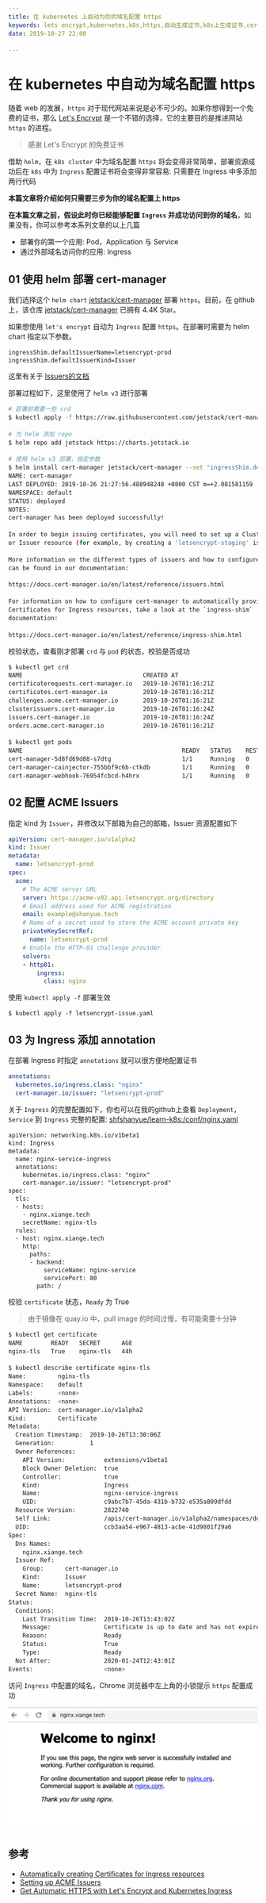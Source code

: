 ```yaml
---
title: 在 kubernetes 上自动为你的域名配置 https
keywords: lets encrypt,kubernetes,k8s,https,自动生成证书,k8s上生成证书,cert-manager
date: 2019-10-27 22:00

---
```


# 在 kubernetes 中自动为域名配置 https

随着 web 的发展，`https` 对于现代网站来说是必不可少的。如果你想得到一个免费的证书，那么 [Let's Encrypt](https://letsencrypt.org/) 是一个不错的选择，它的主要目的是推进网站 `https` 的进程。

> 感谢 Let's Encrypt 的免费证书

借助 `helm`，在 `k8s cluster` 中为域名配置 `https` 将会变得非常简单，部署资源成功后在 `k8s` 中为 `Ingress` 配置证书将会变得非常容易: 只需要在 Ingress 中多添加两行代码

**本篇文章将介绍如何只需要三步为你的域名配置上 https**

**在本篇文章之前，假设此时你已经能够配置 `Ingress` 并成功访问到你的域名**，如果没有，你可以参考本系列文章的以上几篇

+ 部署你的第一个应用: Pod，Application 与 Service
+ 通过外部域名访问你的应用: Ingress

<!--more-->

## 01 使用 helm 部署 cert-manager

我们选择这个 `helm chart` [jetstack/cert-manager](https://hub.helm.sh/charts/jetstack/cert-manager) 部署 `https`。目前，在 github 上，该仓库 [jetstack/cert-manager](https://github.com/jetstack/cert-manager) 已拥有 4.4K Star。

如果想使用 `let's encrypt` 自动为 `Ingress` 配置 `https`。在部署时需要为 helm chart 指定以下参数。

``` shell
ingressShim.defaultIssuerName=letsencrypt-prod
ingressShim.defaultIssuerKind=Issuer
```

这里有关于 [Issuers的文档](https://docs.cert-manager.io/en/latest/reference/issuers.html)

部署过程如下，这里使用了 `helm v3` 进行部署

``` bash
# 部署前需要一些 crd
$ kubectl apply -f https://raw.githubusercontent.com/jetstack/cert-manager/release-0.11/deploy/manifests/00-crds.yaml

# 为 helm 添加 repo
$ helm repo add jetstack https://charts.jetstack.io

# 使用 helm v3 部署，指定参数
$ helm install cert-manager jetstack/cert-manager --set "ingressShim.defaultIssuerName=letsencrypt-prod,ingressShim.defaultIssuerKind=Issuer"
NAME: cert-manager
LAST DEPLOYED: 2019-10-26 21:27:56.488948248 +0800 CST m=+2.081581159
NAMESPACE: default
STATUS: deployed
NOTES:
cert-manager has been deployed successfully!

In order to begin issuing certificates, you will need to set up a ClusterIssuer
or Issuer resource (for example, by creating a 'letsencrypt-staging' issuer).

More information on the different types of issuers and how to configure them
can be found in our documentation:

https://docs.cert-manager.io/en/latest/reference/issuers.html

For information on how to configure cert-manager to automatically provision
Certificates for Ingress resources, take a look at the `ingress-shim`
documentation:

https://docs.cert-manager.io/en/latest/reference/ingress-shim.html
```

校验状态，查看刚才部署 `crd` 与 `pod` 的状态，校验是否成功

``` bash
$ kubectl get crd
NAME                                  CREATED AT
certificaterequests.cert-manager.io   2019-10-26T01:16:21Z
certificates.cert-manager.io          2019-10-26T01:16:21Z
challenges.acme.cert-manager.io       2019-10-26T01:16:21Z
clusterissuers.cert-manager.io        2019-10-26T01:16:24Z
issuers.cert-manager.io               2019-10-26T01:16:24Z
orders.acme.cert-manager.io           2019-10-26T01:16:21Z

$ kubectl get pods
NAME                                             READY   STATUS    RESTARTS   AGE
cert-manager-5d8fd69d88-s7dtg                    1/1     Running   0          57s
cert-manager-cainjector-755bbf9c6b-ctkdb         1/1     Running   0          57s
cert-manager-webhook-76954fcbcd-h4hrx            1/1     Running   0          57s
```

## 02 配置 ACME Issuers

指定 kind 为 `Issuer`，并修改以下邮箱为自己的邮箱，Issuer 资源配置如下

``` yaml
apiVersion: cert-manager.io/v1alpha2
kind: Issuer
metadata:
  name: letsencrypt-prod
spec:
  acme:
    # The ACME server URL
    server: https://acme-v02.api.letsencrypt.org/directory
    # Email address used for ACME registration
    email: example@shanyue.tech
    # Name of a secret used to store the ACME account private key
    privateKeySecretRef:
      name: letsencrypt-prod
    # Enable the HTTP-01 challenge provider
    solvers:
    - http01:
        ingress:
          class: nginx
```

使用 `kubectl apply -f` 部署生效

``` shell
$ kubectl apply -f letsencrypt-issue.yaml
```

## 03 为 Ingress 添加 annotation

在部署 Ingress 时指定 `annotations` 就可以很方便地配置证书

``` yaml
annotations:
  kubernetes.io/ingress.class: "nginx"
  cert-manager.io/issuer: "letsencrypt-prod"
```

关于 `Ingress` 的完整配置如下，你也可以在我的github上查看 `Deployment`，`Service` 到 `Ingress` 完整的配置: [shfshanyue/learn-k8s:/conf/nginx.yaml](https://github.com/shfshanyue/learn-k8s/blob/master/conf/nginx.yaml)

``` yaml{6,7}
apiVersion: networking.k8s.io/v1beta1
kind: Ingress
metadata:
  name: nginx-service-ingress
  annotations:
    kubernetes.io/ingress.class: "nginx"
    cert-manager.io/issuer: "letsencrypt-prod"
spec:
  tls:
  - hosts:
    - nginx.xiange.tech
    secretName: nginx-tls
  rules:
  - host: nginx.xiange.tech
    http:
      paths:
      - backend:
          serviceName: nginx-service
          servicePort: 80
        path: /
```

校验 `certificate` 状态，`Ready` 为 True

> 由于镜像在 quay.io 中，pull image 的时间过慢，有可能需要十分钟

``` bash
$ kubectl get certificate
NAME        READY   SECRET      AGE
nginx-tls   True    nginx-tls   44h

$ kubectl describe certificate nginx-tls
Name:         nginx-tls
Namespace:    default
Labels:       <none>
Annotations:  <none>
API Version:  cert-manager.io/v1alpha2
Kind:         Certificate
Metadata:
  Creation Timestamp:  2019-10-26T13:30:06Z
  Generation:          1
  Owner References:
    API Version:           extensions/v1beta1
    Block Owner Deletion:  true
    Controller:            true
    Kind:                  Ingress
    Name:                  nginx-service-ingress
    UID:                   c9abc7b7-45da-431b-b732-e535a809dfdd
  Resource Version:        2822740
  Self Link:               /apis/cert-manager.io/v1alpha2/namespaces/default/certificates/nginx-tls
  UID:                     ccb3aa54-e967-4813-acbe-41d9801f29a6
Spec:
  Dns Names:
    nginx.xiange.tech
  Issuer Ref:
    Group:      cert-manager.io
    Kind:       Issuer
    Name:       letsencrypt-prod
  Secret Name:  nginx-tls
Status:
  Conditions:
    Last Transition Time:  2019-10-26T13:43:02Z
    Message:               Certificate is up to date and has not expired
    Reason:                Ready
    Status:                True
    Type:                  Ready
  Not After:               2020-01-24T12:43:01Z
Events:                    <none>
```

访问 `Ingress` 中配置的域名，Chrome 浏览器中左上角的小锁提示 `https` 配置成功

![https 配置成功](./assets/nginx-https.jpg)

## 参考

+ [Automatically creating Certificates for Ingress resources](https://docs.cert-manager.io/en/latest/tasks/issuing-certificates/ingress-shim.html)
+ [Setting up ACME Issuers](https://docs.cert-manager.io/en/latest/tasks/issuers/setup-acme/index.html)
+ [Get Automatic HTTPS with Let's Encrypt and Kubernetes Ingress](https://akomljen.com/get-automatic-https-with-lets-encrypt-and-kubernetes-ingress/)
